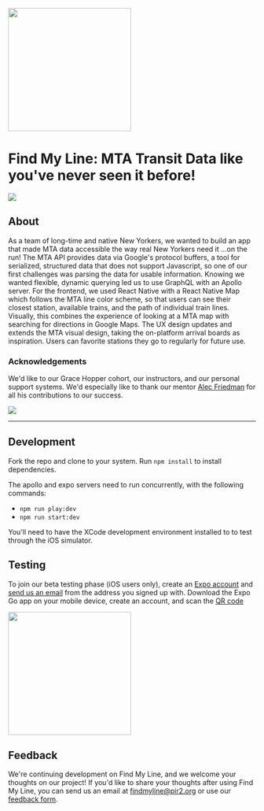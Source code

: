 
<img src="http://outpt.net/fml/FindMyLine-logo.png" width="250"/>

# Find My Line: MTA Transit Data like you've never seen it before!
[<img src="http://outpt.net/fml/findmyline_video.jpg"/>](https://www.youtube.com/watch?v=su92iSFLy_o)
## About

As a team of long-time and native New Yorkers, we wanted to build an app that made MTA data accessible the way real New Yorkers need it ...on the run! The MTA API provides data via Google's protocol buffers, a tool for serialized, structured data that does not support Javascript, so one of our first challenges was parsing the data for usable information. Knowing we wanted flexible, dynamic querying led us to use GraphQL with an Apollo server. For the frontend, we used React Native with a React Native Map which follows the MTA line color scheme, so that users can see their closest station, available trains, and the path of individual train lines. Visually, this combines the experience of looking at a MTA map with searching for directions in Google Maps. The UX design updates and extends the MTA visual design, taking the on-platform arrival boards as inspiration. Users can favorite stations they go to regularly for future use.

### Acknowledgements
We'd like to our Grace Hopper cohort, our instructors, and our personal support systems. We'd especially like to thank our mentor [Alec Friedman](https://github.com/alecfriedman3) for all his contributions to our success.


<img src="http://outpt.net/fml/platform.jpg"/>

<hr />

## Development


Fork the repo and clone to your system. Run `npm install` to install dependencies.

The apollo and expo servers need to run concurrently, with the following commands:
* `npm run play:dev`
* `npm run start:dev`

You'll need to have the XCode development environment installed to to test through the iOS simulator.

## Testing

To join our beta testing phase (iOS users only), create an [Expo account](https://expo.dev/signup) and [send us an email](mailto:findmyline@pir2.org) from the address you signed up with. Download the Expo Go app on your mobile device, create an account, and scan the [QR code](https://expo.dev/@jennifermklein/findmyline)


[<img src="https://qr.expo.dev/expo-go?owner=jennifermklein&slug=findmyline&releaseChannel=default&host=exp.host" width="250"/>](https://expo.dev/@jennifermklein/findmyline)

## Feedback
We're continuing development on Find My Line, and we welcome your thoughts on our project! If you'd like to share your thoughts after using Find My Line, you can send us an email at [findmyline@pir2.org](mailto:findmyline@pir2.org) or use our [feedback form](https://docs.google.com/forms/d/e/1FAIpQLSeBUv8D-wSfTf_AgF3BZhtrEcfalen9ZPfrh1SyjXJU8Wcn9g/viewform).
